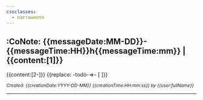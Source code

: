 ```yaml
---
cssclasses:
  - narrownote
---
```


## :CoNote: {{messageDate:MM-DD}}-{{messageTime:HH}}h{{messageTime:mm}} | {{content:[1]}}

{{content:[2-]}}
{{replace: -todo-=>- [ ]}}

*<small> Created: {{creationDate:YYYY-DD-MM}} {{creationTime:HH:mm:ss}} by {{user:fullName}} </small>*

---

